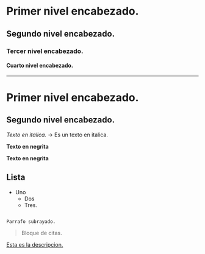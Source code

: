 # Primer nivel encabezado.

## Segundo nivel encabezado.

### Tercer nivel encabezado.

#### Cuarto nivel encabezado.

----------------------------------------------------------------------------------

Primer nivel encabezado.
============================

Segundo nivel encabezado.
------------------

*Texto en italica.* -> Es un texto en italica.

**Texto en negrita**

__Texto en negrita__ 

<!-- Este es un comentario. -->

Lista
-----
* Uno
	* Dos
	* Tres.

```

Parrafo subrayado.

```

<!-- Podemos introducir codigo (HTML). -->
<!DOCTYPE html>
<html lang="es">
	<head>
		<meta charset="utf-8">
		<meta name="viewport" content="width=device-width, initial-scale=1">
		<title></title>
	</head>
	<body></body>
</html>

> Bloque de citas.

<!-- Incluimos (URLs). -->
[1]: http://programminghistorian.org/

[Esta es la descripcion.](http://programminghistorian.org/)
